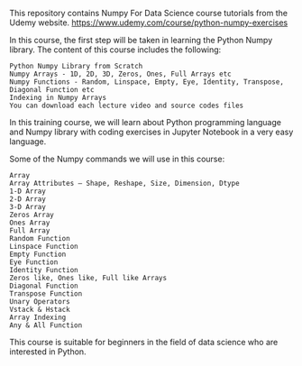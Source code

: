 This repository contains Numpy For Data Science course tutorials from the Udemy website. https://www.udemy.com/course/python-numpy-exercises

In this course, the first step will be taken in learning the Python Numpy library. The content of this course includes the following:

    Python Numpy Library from Scratch
    Numpy Arrays - 1D, 2D, 3D, Zeros, Ones, Full Arrays etc
    Numpy Functions - Random, Linspace, Empty, Eye, Identity, Transpose, Diagonal Function etc
    Indexing in Numpy Arrays
    You can download each lecture video and source codes files

In this training course, we will learn about Python programming language and Numpy library with coding exercises in Jupyter Notebook in a very easy language.

Some of the Numpy commands we will use in this course:

    Array
    Array Attributes – Shape, Reshape, Size, Dimension, Dtype
    1-D Array
    2-D Array
    3-D Array
    Zeros Array
    Ones Array
    Full Array
    Random Function
    Linspace Function
    Empty Function
    Eye Function
    Identity Function
    Zeros like, Ones like, Full like Arrays
    Diagonal Function
    Transpose Function
    Unary Operators
    Vstack & Hstack
    Array Indexing
    Any & All Function

This course is suitable for beginners in the field of data science who are interested in Python.

